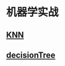 # 机器学实战
## [KNN](https://github.com/Ruinhuang/MachineLearningInAction/tree/master/KNN)
## [decisionTree](https://github.com/Ruinhuang/MachineLearningInAction/tree/master/decisionTree)

